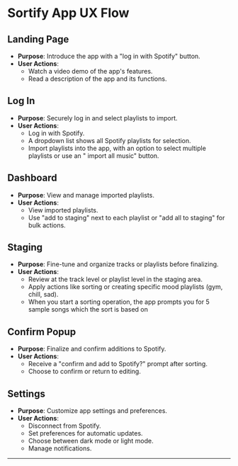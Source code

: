 # Sortify App UX Flow

## Landing Page

- **Purpose**: Introduce the app with a "log in with Spotify" button.
- **User Actions**:
  - Watch a video demo of the app's features.
  - Read a description of the app and its functions.

## Log In

- **Purpose**: Securely log in and select playlists to import.
- **User Actions**:
  - Log in with Spotify.
  - A dropdown list shows all Spotify playlists for selection.
  - Import playlists into the app, with an option to select multiple playlists or use an " import all music" button.

## Dashboard

- **Purpose**: View and manage imported playlists.
- **User Actions**:
  - View imported playlists.
  - Use "add to staging" next to each playlist or "add all to staging" for bulk actions.

## Staging

- **Purpose**: Fine-tune and organize tracks or playlists before finalizing.
- **User Actions**:
  - Review at the track level or playlist level in the staging area.
  - Apply actions like sorting or creating specific mood playlists (gym, chill, sad).
  - When you start a sorting operation, the app prompts you for 5 sample songs which the sort is based on

## Confirm Popup

- **Purpose**: Finalize and confirm additions to Spotify.
- **User Actions**:
  - Receive a "confirm and add to Spotify?" prompt after sorting.
  - Choose to confirm or return to editing.

## Settings

- **Purpose**: Customize app settings and preferences.
- **User Actions**:
  - Disconnect from Spotify.
  - Set preferences for automatic updates.
  - Choose between dark mode or light mode.
  - Manage notifications.

---

